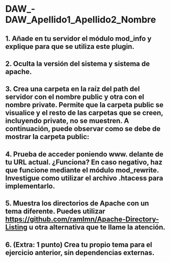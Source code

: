 # DAW_-DAW_Apellido1_Apellido2_Nombre
## 1. Añade en tu servidor el módulo mod_info y explique para que se utiliza este plugin.

## 2. Oculta la versión del sistema y sistema de apache.

## 3. Crea una carpeta en la raíz del path del servidor con el nombre public y otra con el nombre private. Permite que la carpeta public se visualice y el resto de las carpetas que se creen, incluyendo private, no se muestren. A continuación, puede observar como se debe de mostrar la carpeta public:

## 4. Prueba de acceder poniendo www. delante de tu URL actual. ¿Funciona? En caso negativo, haz que funcione mediante el módulo mod_rewrite. Investigue como utilizar el archivo .htacess para implementarlo.

## 5. Muestra los directorios de Apache con un tema diferente. Puedes utilizar https://github.com/ramlmn/Apache-Directory-Listing u otra alternativa que te llame la atención.

## 6. (Extra: 1 punto) Crea tu propio tema para el ejercicio anterior, sin dependencias externas.
